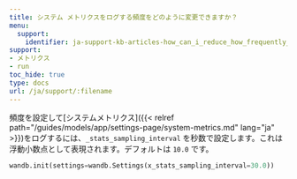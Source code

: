 ```yaml
---
title: システム メトリクスをログする頻度をどのように変更できますか？
menu:
  support:
    identifier: ja-support-kb-articles-how_can_i_reduce_how_frequently_to_log_system_metrics
support:
- メトリクス
- run
toc_hide: true
type: docs
url: /ja/support/:filename
---
```


頻度を設定して[システムメトリクス]({{< relref path="/guides/models/app/settings-page/system-metrics.md" lang="ja" >}})をログするには、`_stats_sampling_interval` を秒数で設定します。これは浮動小数点として表現されます。デフォルトは `10.0` です。

```python
wandb.init(settings=wandb.Settings(x_stats_sampling_interval=30.0))
```